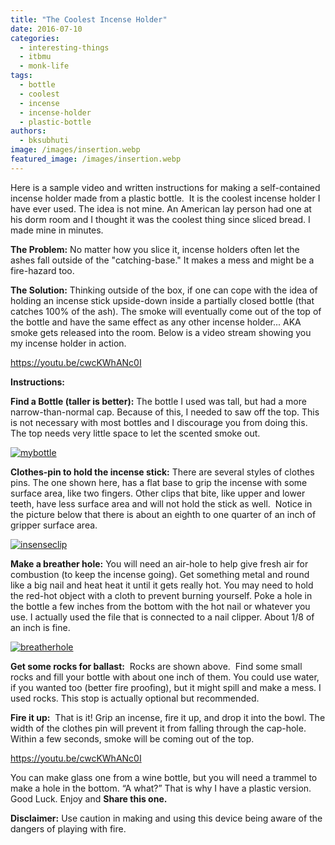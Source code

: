 ```yaml
---
title: "The Coolest Incense Holder"
date: 2016-07-10
categories: 
  - interesting-things
  - itbmu
  - monk-life
tags: 
  - bottle
  - coolest
  - incense
  - incense-holder
  - plastic-bottle
authors: 
  - bksubhuti
image: /images/insertion.webp
featured_image: /images/insertion.webp
---
```


Here is a sample video and written instructions for making a self-contained incense holder made from a plastic bottle.  It is the coolest incense holder I have ever used. The idea is not mine. An American lay person had one at his dorm room and I thought it was the coolest thing since sliced bread. I made mine in minutes.

**The Problem:** No matter how you slice it, incense holders often let the ashes fall outside of the "catching-base." It makes a mess and might be a fire-hazard too.

**The Solution:** Thinking outside of the box, if one can cope with the idea of holding an incense stick upside-down inside a partially closed bottle (that catches 100% of the ash). The smoke will eventually come out of the top of the bottle and have the same effect as any other incense holder... AKA smoke gets released into the room. Below is a video stream showing you my incense holder in action.

https://youtu.be/cwcKWhANc0I

**Instructions:**

**Find a Bottle (taller is better):** The bottle I used was tall, but had a more narrow-than-normal cap. Because of this, I needed to saw off the top. This is not necessary with most bottles and I discourage you from doing this. The top needs very little space to let the scented smoke out.

[![mybottle](/images/mybottle.webp)](/images/2016/07/mybottle.webp)

**Clothes-pin to hold the incense stick:** There are several styles of clothes pins. The one shown here, has a flat base to grip the incense with some surface area, like two fingers. Other clips that bite, like upper and lower teeth, have less surface area and will not hold the stick as well.  Notice in the picture below that there is about an eighth to one quarter of an inch of gripper surface area.

[![insenseclip](/images/insenseclip.webp)](/images/2016/07/insenseclip.webp)

**Make a breather hole:** You will need an air-hole to help give fresh air for combustion (to keep the incense going). Get something metal and round like a big nail and heat heat it until it gets really hot. You may need to hold the red-hot object with a cloth to prevent burning yourself. Poke a hole in the bottle a few inches from the bottom with the hot nail or whatever you use. I actually used the file that is connected to a nail clipper. About 1/8 of an inch is fine.

[![breatherhole](/images/breatherhole.webp)](/images/2016/07/breatherhole.webp)

**Get some rocks for ballast:**  Rocks are shown above.  Find some small rocks and fill your bottle with about one inch of them. You could use water, if you wanted too (better fire proofing), but it might spill and make a mess. I used rocks. This stop is actually optional but recommended.

**Fire it up:**  That is it! Grip an incense, fire it up, and drop it into the bowl. The width of the clothes pin will prevent it from falling through the cap-hole. Within a few seconds, smoke will be coming out of the top.

https://youtu.be/cwcKWhANc0I

You can make glass one from a wine bottle, but you will need a trammel to make a hole in the bottom. “A what?” That is why I have a plastic version. Good Luck. Enjoy and **Share this one.**

**Disclaimer:** Use caution in making and using this device being aware of the dangers of playing with fire.